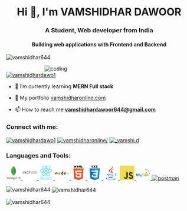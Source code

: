 <h1 align="center">Hi 👋, I'm VAMSHIDHAR DAWOOR</h1>
<h3 align="center">A Student, Web developer from India</h3>
<h4 align="center">Building web applications with Frontend and Backend</h4>

<p align="left"> <img src="https://komarev.com/ghpvc/?username=vamshidhar644&label=Profile%20views&color=0e75b6&style=flat" alt="vamshidhar644" /> </p>

<img align="right" alt="coding" width="400" src="https://media.tenor.com/NOYF3f82b_gAAAAC/programmer.gif">

<p align="left"> <a href="https://twitter.com/vamshidhardawo1" target="blank"><img src="https://img.shields.io/twitter/follow/vamshidhardawo1?logo=twitter&style=for-the-badge" alt="vamshidhardawo1" /></a> </p>

- 🌱 I’m currently learning **MERN Full stack**

- 📄 My portfolio [vamshidharonline.com](https://vamshidharonline.com/)

- 📫 How to reach me **vamshidhardawoor644@gmail.com**

<h3 align="left">Connect with me:</h3>
<p align="left">
<a href="https://twitter.com/vamshidhardawo1" target="_blank"><img align="center" src="https://raw.githubusercontent.com/rahuldkjain/github-profile-readme-generator/master/src/images/icons/Social/twitter.svg" alt="vamshidhardawo1" height="30" width="40" /></a>
<a href="https://linkedin.com/in/vamshidharonline/" target="_blank"><img align="center" src="https://raw.githubusercontent.com/rahuldkjain/github-profile-readme-generator/master/src/images/icons/Social/linked-in-alt.svg" alt="vamshidharonline/" height="30" width="40" /></a>
<a href="https://instagram.com/_vamshi.d" target="_blank"><img align="center" src="https://raw.githubusercontent.com/rahuldkjain/github-profile-readme-generator/master/src/images/icons/Social/instagram.svg" alt="_vamshi.d" height="30" width="40" /></a>
</p>

<h3 align="left">Languages and Tools:</h3>
<p align="left"> 
	<a href="https://www.mongodb.com/" target="_blank" rel="noreferrer"> <img src="https://raw.githubusercontent.com/devicons/devicon/master/icons/mongodb/mongodb-original-wordmark.svg" alt="mongodb" width="40" height="40"/> </a> 
	<a href="https://expressjs.com" target="_blank" rel="noreferrer"> <img src="https://raw.githubusercontent.com/devicons/devicon/master/icons/express/express-original-wordmark.svg" alt="express" width="40" height="40"/> </a>
	<a href="https://reactjs.org/" target="_blank" rel="noreferrer"> <img src="https://raw.githubusercontent.com/devicons/devicon/master/icons/react/react-original-wordmark.svg" alt="react" width="40" height="40"/> </a>  
	<a href="https://nodejs.org" target="_blank" rel="noreferrer"> <img src="https://raw.githubusercontent.com/devicons/devicon/master/icons/nodejs/nodejs-original-wordmark.svg" alt="nodejs" width="40" height="40"/> </a> 
	<a href="https://www.w3.org/html/" target="_blank" rel="noreferrer"> <img src="https://raw.githubusercontent.com/devicons/devicon/master/icons/html5/html5-original-wordmark.svg" alt="html5" width="40" height="40"/> </a> 
	<a href="https://www.w3schools.com/css/" target="_blank" rel="noreferrer"> <img src="https://raw.githubusercontent.com/devicons/devicon/master/icons/css3/css3-original-wordmark.svg" alt="css3" width="40" height="40"/> </a> 
	<a href="https://www.java.com" target="_blank" rel="noreferrer"> <img src="https://raw.githubusercontent.com/devicons/devicon/master/icons/java/java-original.svg" alt="java" width="40" height="40"/> </a> 
	<a href="https://developer.mozilla.org/en-US/docs/Web/JavaScript" target="_blank" rel="noreferrer"> <img src="https://raw.githubusercontent.com/devicons/devicon/master/icons/javascript/javascript-original.svg" alt="javascript" width="40" height="40"/> </a> 
	<a href="https://www.mysql.com/" target="_blank" rel="noreferrer"> <img src="https://raw.githubusercontent.com/devicons/devicon/master/icons/mysql/mysql-original-wordmark.svg" alt="mysql" width="40" height="40"/> </a>
	<a href="https://postman.com" target="_blank" rel="noreferrer"> <img src="https://www.vectorlogo.zone/logos/getpostman/getpostman-icon.svg" alt="postman" width="40" height="40"/> </a> 
</p>

<p><img align="left" src="https://github-readme-stats.vercel.app/api/top-langs?username=vamshidhar644&show_icons=true&locale=en&layout=compact" alt="vamshidhar644" /></p>

<p>&nbsp;<img align="center" src="https://github-readme-stats.vercel.app/api?username=vamshidhar644&show_icons=true&locale=en" alt="vamshidhar644" /></p>

<p><img align="center" src="https://github-readme-streak-stats.herokuapp.com/?user=vamshidhar644&" alt="vamshidhar644" /></p>

